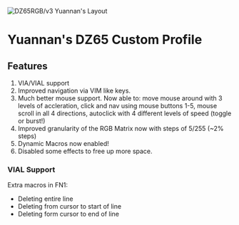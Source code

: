 ![DZ65RGB/v3 Yuannan's Layout](https://imgur.com/a/HfLTahi)

# Yuannan's DZ65 Custom Profile

## Features

1. VIA/VIAL support
2. Improved navigation via VIM like keys.
3. Much better mouse support. Now able to: move mouse around with 3 levels of accleration, click and nav using mouse buttons 1-5, mouse scroll in all 4 directions, autoclick with 4 different levels of speed (toggle or burst!)
4. Improved granularity of the RGB Matrix now with steps of 5/255 (~2% steps)
5. Dynamic Macros now enabled!
6. Disabled some effects to free up more space.

### VIAL Support

Extra macros in FN1:
- Deleting entire line
- Deleting from cursor to start of line
- Deleting form cursor to end of line
